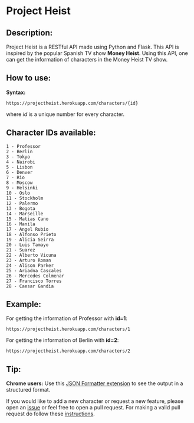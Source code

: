 # Project Heist

## Description:
Project Heist is a RESTful API made using Python and Flask. This API is inspired by the popular Spanish TV show **Money Heist**. Using this API, one can get the information of characters in the Money Heist TV show.

## How to use:
**Syntax:** 
    
    https://projectheist.herokuapp.com/characters/{id}

where _id_ is a unique number for every character.

## Character IDs available:
    1 - Professor
    2 - Berlin
    3 - Tokyo
    4 - Nairobi
    5 - Lisbon
    6 - Denver
    7 - Rio
    8 - Moscow
    9 - Helsinki
    10 - Oslo
    11 - Stockholm
    12 - Palermo
    13 - Bogota
    14 - Marseille
    15 - Matias Cano
    16 - Manila
    17 - Angel Rubio
    18 - Alfonso Prieto
    19 - Alicia Seirra
    20 - Luis Tamayo
    21 - Suarez
    22 - Alberto Vicuna
    23 - Arturo Roman
    24 - Alison Parker
    25 - Ariadna Cascales
    26 - Mercedes Colmenar
    27 - Francisco Torres
    28 - Caesar Gandia

## Example:
For getting the information of Professor with **id=1**:
    
    https://projectheist.herokuapp.com/characters/1

For getting the information of Berlin with **id=2**:

    https://projectheist.herokuapp.com/characters/2
    
## Tip:
**Chrome users:** Use this [JSON Formatter extension](https://chrome.google.com/webstore/detail/json-formatter/bcjindcccaagfpapjjmafapmmgkkhgoa?hl=en) to see the output in a structured format.

If you would like to add a new character or request a new feature, please open an [issue](https://github.com/rahulv07/project-heist/issues) or feel free to open a pull request. For making a valid pull request do follow these [instructions](https://docs.github.com/en/github/collaborating-with-pull-requests/proposing-changes-to-your-work-with-pull-requests/creating-a-pull-request).
